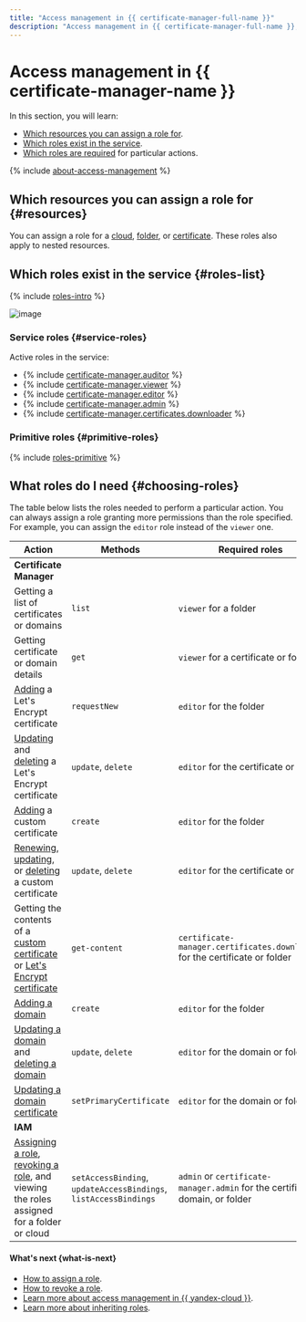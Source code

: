 ```yaml
---
title: "Access management in {{ certificate-manager-full-name }}"
description: "Access management in {{ certificate-manager-full-name }}, a service for issuing and updating TLS certificates from Let's Encrypt and for uploading custom certificates. This section describes the resources for which you can assign a role, the roles existing in the service, and the roles required to perform a particular action."
---
```


# Access management in {{ certificate-manager-name }}

In this section, you will learn:
* [Which resources you can assign a role for](#resources).
* [Which roles exist in the service](#roles-list).
* [Which roles are required](#choosing-roles) for particular actions.

{% include [about-access-management](../../_includes/iam/about-access-management.md) %}

## Which resources you can assign a role for {#resources}

You can assign a role for a [cloud](../../resource-manager/concepts/resources-hierarchy.md#cloud), [folder](../../resource-manager/concepts/resources-hierarchy.md#folder), or [certificate](../concepts/index.md). These roles also apply to nested resources.

## Which roles exist in the service {#roles-list}

{% include [roles-intro](../../_includes/roles-intro.md) %}

![image](../../_assets/certificate-manager/service-roles-hierarchy-with-admin.svg)

### Service roles {#service-roles}

Active roles in the service:

* {% include [certificate-manager.auditor](../../_includes/iam/roles/short-descriptions/certificate-manager.auditor.md) %}
* {% include [certificate-manager.viewer](../../_includes/iam/roles/short-descriptions/certificate-manager.viewer.md) %}
* {% include [certificate-manager.editor](../../_includes/iam/roles/short-descriptions/certificate-manager.editor.md) %}
* {% include [certificate-manager.admin](../../_includes/iam/roles/short-descriptions/certificate-manager.admin.md) %}
* {% include [certificate-manager.certificates.downloader](../../_includes/iam/roles/short-descriptions/certificate-manager.certificates.downloader.md) %}

### Primitive roles {#primitive-roles}

{% include [roles-primitive](../../_includes/roles-primitive.md) %}

## What roles do I need {#choosing-roles}

The table below lists the roles needed to perform a particular action. You can always assign a role granting more permissions than the role specified. For example, you can assign the `editor` role instead of the `viewer` one.

| Action | Methods | Required roles |
----- | ----- | -----
| **Certificate Manager** | |
| Getting a list of certificates or domains | `list` | `viewer` for a folder |
| Getting certificate or domain details | `get` | `viewer` for a certificate or folder |
| [Adding](../operations/managed/cert-create.md) a Let's Encrypt certificate | `requestNew` | `editor` for the folder |
| [Updating](../operations/managed/cert-modify.md) and [deleting](../operations/managed/cert-delete.md) a Let's Encrypt certificate | `update`, `delete` | `editor` for the certificate or folder |
| [Adding](../operations/import/cert-create.md) a custom certificate | `create` | `editor` for the folder |
| [Renewing](../operations/import/cert-update.md), [updating](../operations/import/cert-modify.md), or [deleting](../operations/import/cert-delete.md) a custom certificate | `update`, `delete` | `editor` for the certificate or folder |
| Getting the contents of a [custom certificate](../operations/import/cert-get-content.md) or [Let's Encrypt certificate](../operations/managed/cert-get-content.md) | `get-content` | `certificate-manager.certificates.downloader` for the certificate or folder |
| [Adding a domain](../operations/domain/domain-create.md) | `create` | `editor` for the folder |
| [Updating a domain](../operations/domain/domain-modify.md) and [deleting a domain](../operations/domain/domain-delete.md) | `update`, `delete` | `editor` for the domain or folder |
| [Updating a domain certificate](../operations/domain/domain-link-cert.md) | `setPrimaryCertificate` | `editor` for the domain or folder |
| **IAM** | |
| [Assigning a role](../../iam/operations/roles/grant.md), [revoking a role](../../iam/operations/roles/revoke.md), and viewing the roles assigned for a folder or cloud | `setAccessBinding`, `updateAccessBindings`, `listAccessBindings` | `admin` or `certificate-manager.admin` for the certificate, domain, or folder |

#### What's next {what-is-next}

* [How to assign a role](../../iam/operations/roles/grant.md).
* [How to revoke a role](../../iam/operations/roles/revoke.md).
* [Learn more about access management in {{ yandex-cloud }}](../../iam/concepts/access-control/index.md).
* [Learn more about inheriting roles](../../resource-manager/concepts/resources-hierarchy.md#access-rights-inheritance).
